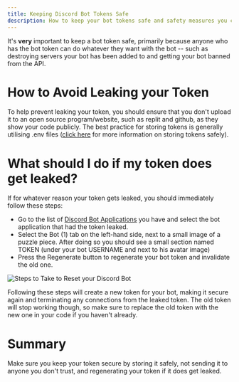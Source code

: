 ```yaml
---
title: Keeping Discord Bot Tokens Safe
description: How to keep your bot tokens safe and safety measures you can take.
---
```

It's **very** important to keep a bot token safe,
primarily because anyone who has the bot token can do whatever they want with the bot --
such as destroying servers your bot has been added to and getting your bot banned from the API.

# How to Avoid Leaking your Token
To help prevent leaking your token,
you should ensure that you don't upload it to an open source program/website,
such as replit and github, as they show your code publicly.
The best practice for storing tokens is generally utilising .env files
([click here](https://tutorial.vco.sh/tips/tokens/) for more information on storing tokens safely).

# What should I do if my token does get leaked?

If for whatever reason your token gets leaked, you should immediately follow these steps:
- Go to the list of [Discord Bot Applications](https://discord.com/developers/applications) you have and select the bot application that had the token leaked.
- Select the Bot (1) tab on the left-hand side, next to a small image of a puzzle piece. After doing so you should see a small section named TOKEN (under your bot USERNAME and next to his avatar image)
- Press the Regenerate button to regenerate your bot token and invalidate the old one.

![Steps to Take to Reset your Discord Bot](/static/images/content/regenerating_token.jpg)

Following these steps will create a new token for your bot, making it secure again and terminating any connections from the leaked token.
The old token will stop working though, so make sure to replace the old token with the new one in your code if you haven't already.

# Summary
Make sure you keep your token secure by storing it safely, not sending it to anyone you don't trust, and regenerating your token if it does get leaked.

